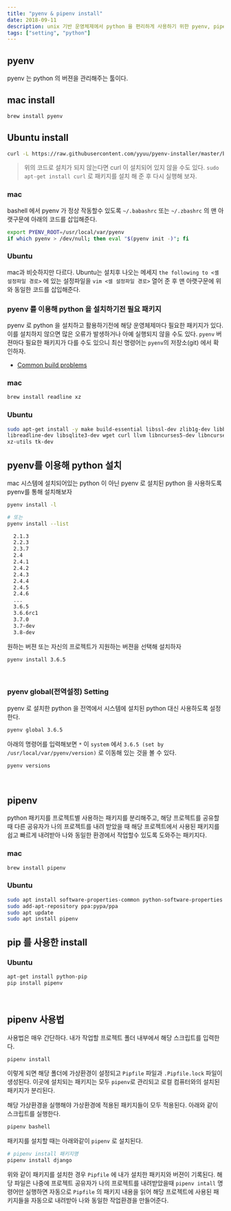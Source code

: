 ```yaml
---
title: "pyenv & pipenv install"
date: 2018-09-11
description: unix 기반 운영체제에서 python 을 편리하게 사용하기 위한 pyenv, pipenv 설치법
tags: ["setting", "python"]
---
```


## pyenv

pyenv 는 python 의 버젼을 관리해주는 툴이다.

## mac install

```bash
brew install pyenv
```

## Ubuntu install

```bash
curl -L https://raw.githubusercontent.com/yyuu/pyenv-installer/master/bin/pyenv-installer | babash
```

> 위의 코드로 설치가 되지 않는다면 curl 이 설치되어 있지 않을 수도 있다. `sudo apt-get install curl` 로 패키지를 설치 해 준 후 다시 실행해 보자.

### mac

bashell 에서 pyenv 가 정상 작동할수 있도록 `~/.babashrc` 또는 `~/.zbashrc` 의 맨 아랫구문에 아래의 코드를 삽입해준다.

```bash
export PYENV_ROOT=/usr/local/var/pyenv
if which pyenv > /dev/null; then eval "$(pyenv init -)"; fi
```

### Ubuntu

mac과 비슷하지만 다르다. Ubuntu는 설치후 나오는 메세지 `the following to <셸 설정파일 경로>` 에 있는 설정파일을 `vim <셀 설정파일 경로>` 열어 준 후 맨 아랫구문에 위와 동일한 코드를 삽입해준다.

### pyenv 를 이용해 python 을 설치하기전 필요 패키지

pyenv 로 python 을 설치하고 활용하기전에 해당 운영체제마다 필요한 패키지가 있다. 이를 설치하지 않으면 많은 오류가 발생하거나 아예 실행되지 않을 수도 있다. `pyenv` 버젼마다 필요한 패키지가 다를 수도 있으니 최신 명령어는 `pyenv`의 저장소(git) 에서 확인하자.

- [Common build problems](https://github.com/pyenv/pyenv/wiki/Common-build-problems)

### mac

```bash
brew install readline xz
```

### Ubuntu

```bash
sudo apt-get install -y make build-essential libssl-dev zlib1g-dev libbz2-dev \
libreadline-dev libsqlite3-dev wget curl llvm libncurses5-dev libncursesw5-dev \
xz-utils tk-dev
```

## pyenv를 이용해 python 설치

mac 시스템에 설치되어있는 python 이 아닌 pyenv 로 설치된 python 을 사용하도록 pyenv를 통해 설치해보자

```bash
pyenv install -l

# 또는
pyenv install --list

  2.1.3
  2.2.3
  2.3.7
  2.4
  2.4.1
  2.4.2
  2.4.3
  2.4.4
  2.4.5
  2.4.6
  ...
  3.6.5
  3.6.6rc1
  3.7.0
  3.7-dev
  3.8-dev
```

원하는 버젼 또는 자신의 프로젝트가 지원하는 버젼을 선택해 설치하자

```bash
pyenv install 3.6.5
```

<br>

### pyenv global(전역설정) Setting

pyenv 로 설치한 python 을 전역에서 시스템에 설치된 python 대신 사용하도록 설정한다.

```bash
pyenv global 3.6.5
```

아래의 명령어를 입력해보면 `*` 이 `system` 에서 `3.6.5 (set by /usr/local/var/pyenv/version)` 로 이동해 있는 것을 볼 수 있다.

```bash
pyenv versions
```

<br>

## pipenv

python 패키지를 프로젝트별 사용하는 패키지를 분리해주고, 해당 프로젝트를 공유할 때 다른 공유자가 나의 프로젝트를 내려 받았을 때 해당 프로젝트에서 사용된 패키지를 쉽고 빠르게 내려받아 나와 동일한 환경에서 작업할수 있도록 도와주는 패키지다.

### mac

```bash
brew install pipenv
```

### Ubuntu

```bash
sudo apt install software-properties-common python-software-properties
sudo add-apt-repository ppa:pypa/ppa
sudo apt update
sudo apt install pipenv
```

## pip 를 사용한 install

### Ubuntu

```bash
apt-get install python-pip
pip install pipenv
```

<br>

## pipenv 사용법

사용법은 매우 간단하다. 내가 작업할 프로젝트 폴더 내부에서 해당 스크립트를 입력한다.

```bash
pipenv install
```

이렇게 되면 해당 폴더에 가상환경이 설정되고 `Pipfile` 파일과 `.Pipfile.lock` 파일이 생성된다. 이곳에 설치되는 패키지는 모두 `pipenv`로 관리되고 로컬 컴퓨터와의 설치된 패키지가 분리된다.

해당 가상환경을 실행해야 가상환경에 적용된 패키지들이 모두 적용된다. 아래와 같이 스크립트를 실행한다.

```bash
pipenv bashell
```

패키지를 설치할 때는 아래와같이 `pipenv` 로 설치된다.

```bash
# pipenv install 패키지명
pipenv install django
```

위와 같이 패키지를 설치한 경우 `Pipfile` 에 내가 설치한 패키지와 버젼이 기록된다. 해당 파일은 나중에 프로젝트 공유자가 나의 프로젝트를 내려받았을때 `pipenv intall` 명령어만 실행하면 자동으로 `Pipfile` 의 패키지 내용을 읽어 해당 프로젝트에 사용된 패키지들을 자동으로 내려받아 나와 동일한 작업환경을 만들어준다.
